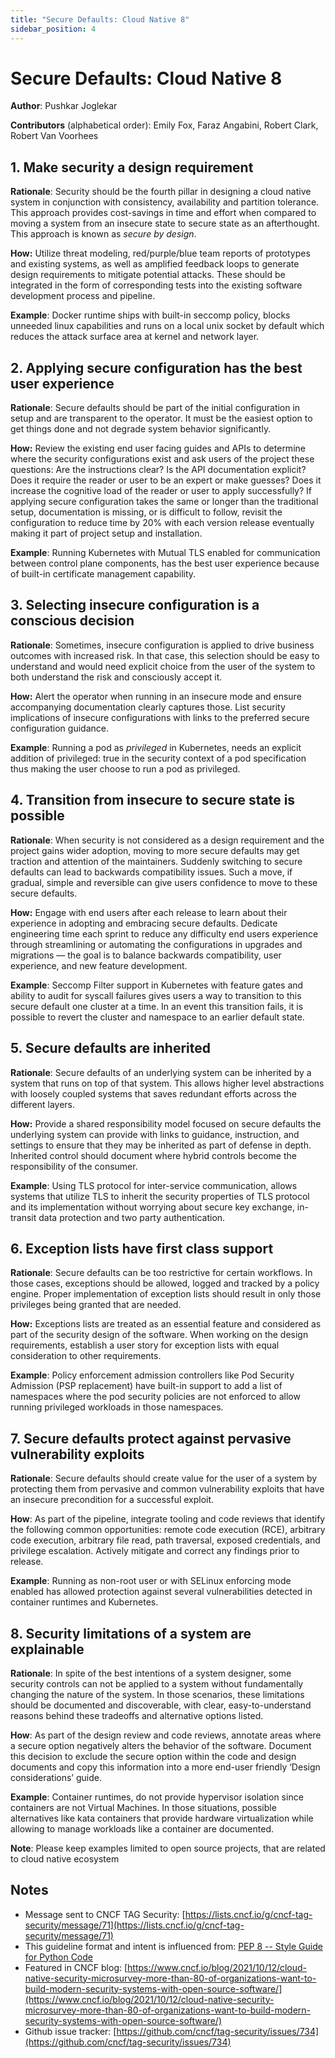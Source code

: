 ```yaml
---
title: "Secure Defaults: Cloud Native 8"
sidebar_position: 4
---
```


# Secure Defaults: Cloud Native 8

<!-- cspell:disable -->
**Author**: Pushkar Joglekar

**Contributors** (alphabetical order): Emily Fox, Faraz Angabini,
Robert Clark, Robert Van Voorhees
<!-- cspell:enable -->

## 1. Make security a design requirement

**Rationale**: Security should be the fourth pillar in designing a cloud native
system in conjunction with consistency, availability and partition tolerance.
This approach provides cost-savings in time and effort when compared to moving a
system from an insecure state to secure state as an afterthought. This approach
is known as _secure by design_.

**How:** Utilize threat modeling, red/purple/blue team reports of prototypes and
existing systems, as well as amplified feedback loops to generate design
requirements to mitigate potential attacks. These should be integrated in the
form of corresponding tests into the existing software development process and
pipeline.

**Example**: Docker runtime ships with built-in seccomp policy, blocks unneeded
linux capabilities and runs on a local unix socket by default which reduces the
attack surface area at kernel and network layer.

## 2. Applying secure configuration has the best user experience

**Rationale**: Secure defaults should be part of the initial configuration in
setup and are transparent to the operator. It must be the easiest option to get
things done and not degrade system behavior significantly.

**How:** Review the existing end user facing guides and APIs to determine where
the security configurations exist and ask users of the project these questions:
Are the instructions clear? Is the API documentation explicit? Does it require
the reader or user to be an expert or make guesses? Does it increase the
cognitive load of the reader or user to apply successfully? If applying secure
configuration takes the same or longer than the traditional setup, documentation
is missing, or is difficult to follow, revisit the configuration to reduce time
by 20% with each version release eventually making it part of project setup and
installation.

**Example**: Running Kubernetes with Mutual TLS enabled for communication
between control plane components, has the best user experience because of
built-in certificate management capability.

## 3. Selecting insecure configuration is a conscious decision

**Rationale**: Sometimes, insecure configuration is applied to drive business
outcomes with increased risk. In that case, this selection should be easy to
understand and would need explicit choice from the user of the system to both
understand the risk and consciously accept it.

**How:** Alert the operator when running in an insecure mode and ensure
accompanying documentation clearly captures those. List security implications of
insecure configurations with links to the preferred secure configuration
guidance.

**Example**: Running a pod as _privileged_ in Kubernetes, needs an explicit
addition of privileged: true in the security context of a pod specification thus
making the user choose to run a pod as privileged.

## 4. Transition from insecure to secure state is possible

**Rationale**: When security is not considered as a design requirement and the
project gains wider adoption, moving to more secure defaults may get traction
and attention of the maintainers. Suddenly switching to secure defaults can lead
to backwards compatibility issues. Such a move, if gradual, simple and
reversible can give users confidence to move to these secure defaults.

**How:** Engage with end users after each release to learn about their
experience in adopting and embracing secure defaults. Dedicate engineering time
each sprint to reduce any difficulty end users experience through streamlining
or automating the configurations in upgrades and migrations — the goal is to
balance backwards compatibility, user experience, and new feature development.

**Example**: Seccomp Filter support in Kubernetes with feature gates and ability
to audit for syscall failures gives users a way to transition to this secure
default one cluster at a time. In an event this transition fails, it is possible
to revert the cluster and namespace to an earlier default state.

## 5. Secure defaults are inherited

**Rationale**: Secure defaults of an underlying system can be inherited by a
system that runs on top of that system. This allows higher level abstractions
with loosely coupled systems that saves redundant efforts across the different
layers.

**How:** Provide a shared responsibility model focused on secure defaults the
underlying system can provide with links to guidance, instruction, and settings
to ensure that they may be inherited as part of defense in depth. Inherited
control should document where hybrid controls become the responsibility of the
consumer.

**Example**: Using TLS protocol for inter-service communication, allows systems
that utilize TLS to inherit the security properties of TLS protocol and its
implementation without worrying about secure key exchange, in-transit data
protection and two party authentication.

## 6. Exception lists have first class support

**Rationale**: Secure defaults can be too restrictive for certain workflows. In
those cases, exceptions should be allowed, logged and tracked by a policy
engine. Proper implementation of exception lists should result in only those
privileges being granted that are needed.

**How:** Exceptions lists are treated as an essential feature and considered as
part of the security design of the software. When working on the design
requirements, establish a user story for exception lists with equal
consideration to other requirements.

**Example**: Policy enforcement admission controllers like Pod Security
Admission (PSP replacement) have built-in support to add a list of namespaces
where the pod security policies are not enforced to allow running privileged
workloads in those namespaces.

## 7. Secure defaults protect against pervasive vulnerability exploits

**Rationale**: Secure defaults should create value for the user of a system by
protecting them from pervasive and common vulnerability exploits that have an
insecure precondition for a successful exploit.

**How**: As part of the pipeline, integrate tooling and code reviews that
identify the following common opportunities: remote code execution (RCE),
arbitrary code execution, arbitrary file read, path traversal, exposed
credentials, and privilege escalation. Actively mitigate and correct any
findings prior to release.

**Example**: Running as non-root user or with SELinux enforcing mode enabled has
allowed protection against several vulnerabilities detected in container
runtimes and Kubernetes.

## 8. Security limitations of a system are explainable

**Rationale**: In spite of the best intentions of a system designer, some
security controls can not be applied to a system without fundamentally changing
the nature of the system. In those scenarios, these limitations should be
documented and discoverable, with clear, easy-to-understand reasons behind these
tradeoffs and alternative options listed.

**How**: As part of the design review and code reviews, annotate areas where a
secure option negatively alters the behavior of the software. Document this
decision to exclude the secure option within the code and design documents and
copy this information into a more end-user friendly ‘Design considerations’
guide.

**Example**: Container runtimes, do not provide hypervisor isolation since
containers are not Virtual Machines. In those situations, possible alternatives
like kata containers that provide hardware virtualization while allowing to
manage workloads like a container are documented.

**Note**: Please keep examples limited to open source projects, that are related
to cloud native ecosystem

## Notes

* Message sent to CNCF TAG
  Security: [https://lists.cncf.io/g/cncf-tag-security/message/71](https://lists.cncf.io/g/cncf-tag-security/message/71)
* This guideline format and intent is influenced
  from: [PEP 8 -- Style Guide for Python Code](https://www.python.org/dev/peps/pep-0008/)
* Featured in CNCF
  blog: [https://www.cncf.io/blog/2021/10/12/cloud-native-security-microsurvey-more-than-80-of-organizations-want-to-build-modern-security-systems-with-open-source-software/](https://www.cncf.io/blog/2021/10/12/cloud-native-security-microsurvey-more-than-80-of-organizations-want-to-build-modern-security-systems-with-open-source-software/)
* Github issue
  tracker: [https://github.com/cncf/tag-security/issues/734](https://github.com/cncf/tag-security/issues/734)